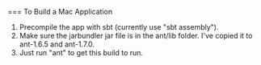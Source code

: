 
=== To Build a Mac Application

1. Precompile the app with sbt (currently use "sbt assembly").
2. Make sure the jarbundler jar file is in the ant/lib folder. I've copied it to ant-1.6.5 and ant-1.7.0.
3. Just run "ant" to get this build to run.




